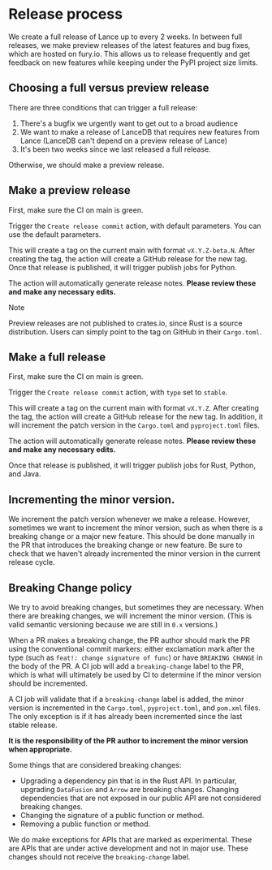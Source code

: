 # Release process

We create a full release of Lance up to every 2 weeks. In between full releases,
we make preview releases of the latest features and bug fixes, which are hosted
on fury.io. This allows us to release frequently and get feedback on new features
while keeping under the PyPI project size limits.

## Choosing a full versus preview release

There are three conditions that can trigger a full release:

1. There's a bugfix we urgently want to get out to a broad audience
2. We want to make a release of LanceDB that requires new features from Lance
   (LanceDB can't depend on a preview release of Lance)
3. It's been two weeks since we last released a full release.

Otherwise, we should make a preview release.

## Make a preview release

First, make sure the CI on main is green.

Trigger the `Create release commit` action, with default parameters. You can
use the default parameters.

This will create a tag on the current main with format `vX.Y.Z-beta.N`. After
creating the tag, the action will create a GitHub release for the new tag.
Once that release is published, it will trigger publish jobs for Python.

The action will automatically generate release notes. **Please review these
and make any necessary edits.**

> [!NOTE]
> Preview releases are not published to crates.io, since Rust is a source
> distribution. Users can simply point to the tag on GitHub in their `Cargo.toml`.

## Make a full release

First, make sure the CI on main is green.

Trigger the `Create release commit` action, with `type` set to `stable`.

This will create a tag on the current main with format `vX.Y.Z`. After creating
the tag, the action will create a GitHub release for the new tag. In addition,
it will increment the patch version in the `Cargo.toml` and `pyproject.toml` files.

The action will automatically generate release notes. **Please review these
and make any necessary edits.**

Once that release is published, it will trigger publish jobs for Rust, Python, and Java.

## Incrementing the minor version.

We increment the patch version whenever we make a release. However, sometimes we
want to increment the minor version, such as when there is a breaking change
or a major new feature. This should be done manually in the PR that introduces
the breaking change or new feature. Be sure to check that we haven't already
incremented the minor version in the current release cycle.


## Breaking Change policy

We try to avoid breaking changes, but sometimes they are necessary. When there
are breaking changes, we will increment the minor version. (This is valid
semantic versioning because we are still in `0.x` versions.)

When a PR makes a breaking change, the PR author should mark the PR using the
conventional commit markers: either exclamation mark after the type
(such as `feat!: change signature of func`) or have `BREAKING CHANGE` in the
body of the PR. A CI job will add a `breaking-change` label to the PR, which is
what will ultimately be used by CI to determine if the minor version should be
incremented.

A CI job will validate that if a `breaking-change` label is added, the minor
version is incremented in the `Cargo.toml`, `pyproject.toml`, and `pom.xml` files.
The only exception is if it has already been incremented since the last stable release.

**It is the responsibility of the PR author to increment the minor version when
appropriate.**

Some things that are considered breaking changes:

* Upgrading a dependency pin that is in the Rust API. In particular, upgrading
  `DataFusion` and `Arrow` are breaking changes. Changing dependencies that are
  not exposed in our public API are not considered breaking changes.
* Changing the signature of a public function or method.
* Removing a public function or method.

We do make exceptions for APIs that are marked as experimental. These are APIs
that are under active development and not in major use. These changes should not
receive the `breaking-change` label.
